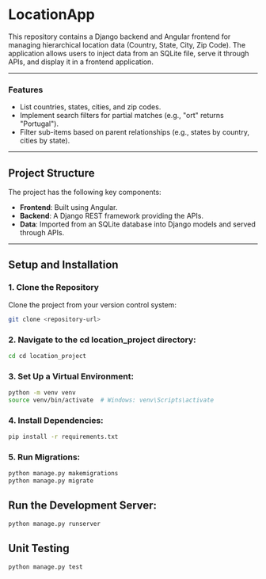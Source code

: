 # LocationApp

This repository contains a Django backend and Angular frontend for managing hierarchical location data (Country, State, City, Zip Code). The application allows users to inject data from an SQLite file, serve it through APIs, and display it in a frontend application.

---

### Features

- List countries, states, cities, and zip codes.
- Implement search filters for partial matches (e.g., "ort" returns "Portugal").
- Filter sub-items based on parent relationships (e.g., states by country, cities by state).

---

## Project Structure

The project has the following key components:

- **Frontend**: Built using Angular.
- **Backend**: A Django REST framework providing the APIs.
- **Data**: Imported from an SQLite database into Django models and served through APIs.

---

## Setup and Installation

### 1. Clone the Repository
Clone the project from your version control system:

```bash
git clone <repository-url>
```
### 2. Navigate to the cd location_project directory:

```bash
cd cd location_project
```

### 3. Set Up a Virtual Environment:

```bash
python -m venv venv
source venv/bin/activate  # Windows: venv\Scripts\activate
```

### 4. Install Dependencies:

```bash
pip install -r requirements.txt
```

### 5. Run Migrations:

```bash
python manage.py makemigrations
python manage.py migrate
```

## Run the Development Server:

```bash
python manage.py runserver
```

## Unit Testing

```bash
python manage.py test
```
